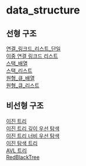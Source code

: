 # data_structure

## 선형 구조
[연결_링크드_리스트_단일](https://github.com/sanghee00/data-structure-With-Java/blob/main/src/main/java/연결_링크드_리스트_단일.java) </br>
[이중 연결 링크드 리스트](https://github.com/sanghee00/data-structure-With-Java/blob/main/src/main/java/연결_링크드_리스트_이중.java) </br>
[스택_배열](https://github.com/sanghee00/data-structure-With-Java/blob/main/src/main/java/스택_배열.java) </br>
[스택_리스트](https://github.com/sanghee00/data-structure-With-Java/blob/main/src/main/java/스택_리스트.java) </br>
[원형_큐_배열](https://github.com/sanghee00/data-structure-With-Java/blob/main/src/main/java/원형_큐_배열.java) </br>
[원형_큐_리스트](https://github.com/sanghee00/data-structure-With-Java/blob/main/src/main/java/원형_큐_리스트.java) </br>

## 비선형 구조
[이진 트리](https://github.com/sanghee00/data-structure-With-Java/blob/main/src/main/java/이진_트리.java) </br>
[이진 트리 깊이 우선 탐색](https://github.com/sanghee00/data-structure-With-Java/blob/main/src/main/java/이진_트리_깊이우선탐색.java) </br>
[이진 트리 너비 우선 탐색](https://github.com/sanghee00/data-structure-With-Java/blob/main/src/main/java/이진_트리_너비우선탐색.java) </br>
[이진 탐색 트리](https://github.com/sanghee00/data-structure-With-Java/blob/main/src/main/java/이진_탐색_트리.java) </br>
[AVL 트리](https://github.com/sanghee00/data-structure-With-Java/blob/main/src/main/java/AVL_트리.java) </br>
[RedBlackTree](https://github.com/sanghee00/data-structure-With-Java/blob/main/src/main/java/RedBlackTree.java) </br>

